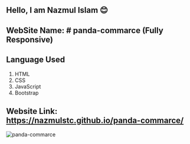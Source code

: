 ## Hello, I am Nazmul Islam 😊

## WebSite Name: # panda-commarce (Fully Responsive)

## Language Used
1. HTML
2. CSS
3. JavaScript
4. Bootstrap


## Website Link: https://nazmulstc.github.io/panda-commarce/

![panda-commarce](https://user-images.githubusercontent.com/86622476/142773515-fe5c9601-d550-4c3c-9e2c-4a0719cfe1be.png)

